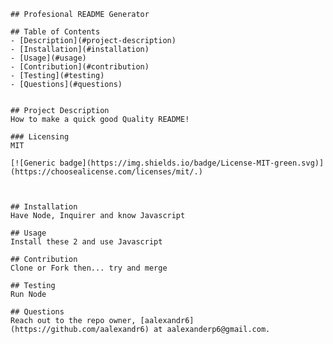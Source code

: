
    ## Profesional README Generator
  
    ## Table of Contents
    - [Description](#project-description)
    - [Installation](#installation)
    - [Usage](#usage)
    - [Contribution](#contribution)
    - [Testing](#testing)
    - [Questions](#questions)
  
  
    ## Project Description
    How to make a quick good Quality README!
    
    ### Licensing 
    MIT
    
    [![Generic badge](https://img.shields.io/badge/License-MIT-green.svg)](https://choosealicense.com/licenses/mit/.)
    
     
  
    ## Installation 
    Have Node, Inquirer and know Javascript
  
    ## Usage 
    Install these 2 and use Javascript
  
    ## Contribution
    Clone or Fork then... try and merge
  
    ## Testing
    Run Node
  
    ## Questions
    Reach out to the repo owner, [aalexandr6](https://github.com/aalexandr6) at aalexanderp6@gmail.com.
    

